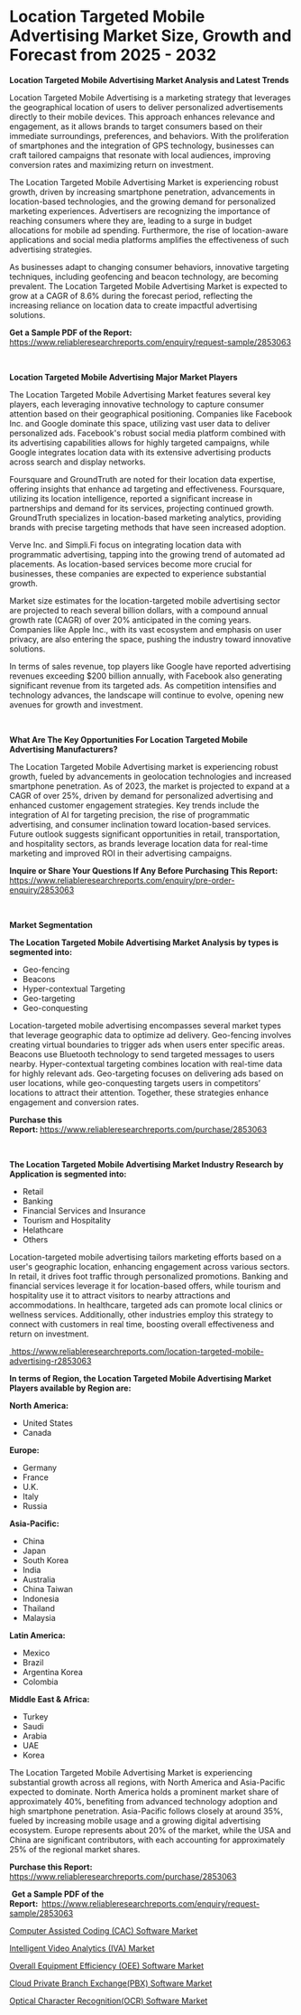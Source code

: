 <p><h1>Location Targeted Mobile Advertising Market Size, Growth and Forecast from 2025 - 2032</h1></p><p><strong>Location Targeted Mobile Advertising Market Analysis and Latest Trends</strong></p>
<p><p>Location Targeted Mobile Advertising is a marketing strategy that leverages the geographical location of users to deliver personalized advertisements directly to their mobile devices. This approach enhances relevance and engagement, as it allows brands to target consumers based on their immediate surroundings, preferences, and behaviors. With the proliferation of smartphones and the integration of GPS technology, businesses can craft tailored campaigns that resonate with local audiences, improving conversion rates and maximizing return on investment.</p><p>The Location Targeted Mobile Advertising Market is experiencing robust growth, driven by increasing smartphone penetration, advancements in location-based technologies, and the growing demand for personalized marketing experiences. Advertisers are recognizing the importance of reaching consumers where they are, leading to a surge in budget allocations for mobile ad spending. Furthermore, the rise of location-aware applications and social media platforms amplifies the effectiveness of such advertising strategies.</p><p>As businesses adapt to changing consumer behaviors, innovative targeting techniques, including geofencing and beacon technology, are becoming prevalent. The Location Targeted Mobile Advertising Market is expected to grow at a CAGR of 8.6% during the forecast period, reflecting the increasing reliance on location data to create impactful advertising solutions.</p></p>
<p><strong>Get a Sample PDF of the Report:&nbsp;</strong> <a href="https://www.reliableresearchreports.com/enquiry/request-sample/2853063?utm_campaign=33&utm_medium=2&utm_source=Github&utm_content=ia&utm_term=11032025&utm_id=location-targeted-mobile-advertising">https://www.reliableresearchreports.com/enquiry/request-sample/2853063</a></p>
<p>&nbsp;</p>
<p><strong>Location Targeted Mobile Advertising Major Market Players</strong></p>
<p><p>The Location Targeted Mobile Advertising Market features several key players, each leveraging innovative technology to capture consumer attention based on their geographical positioning. Companies like Facebook Inc. and Google dominate this space, utilizing vast user data to deliver personalized ads. Facebook's robust social media platform combined with its advertising capabilities allows for highly targeted campaigns, while Google integrates location data with its extensive advertising products across search and display networks.</p><p>Foursquare and GroundTruth are noted for their location data expertise, offering insights that enhance ad targeting and effectiveness. Foursquare, utilizing its location intelligence, reported a significant increase in partnerships and demand for its services, projecting continued growth. GroundTruth specializes in location-based marketing analytics, providing brands with precise targeting methods that have seen increased adoption.</p><p>Verve Inc. and Simpli.Fi focus on integrating location data with programmatic advertising, tapping into the growing trend of automated ad placements. As location-based services become more crucial for businesses, these companies are expected to experience substantial growth.</p><p>Market size estimates for the location-targeted mobile advertising sector are projected to reach several billion dollars, with a compound annual growth rate (CAGR) of over 20% anticipated in the coming years. Companies like Apple Inc., with its vast ecosystem and emphasis on user privacy, are also entering the space, pushing the industry toward innovative solutions.</p><p>In terms of sales revenue, top players like Google have reported advertising revenues exceeding $200 billion annually, with Facebook also generating significant revenue from its targeted ads. As competition intensifies and technology advances, the landscape will continue to evolve, opening new avenues for growth and investment.</p></p>
<p>&nbsp;</p>
<p><strong>What Are The Key Opportunities For Location Targeted Mobile Advertising Manufacturers?</strong></p>
<p><p>The Location Targeted Mobile Advertising market is experiencing robust growth, fueled by advancements in geolocation technologies and increased smartphone penetration. As of 2023, the market is projected to expand at a CAGR of over 25%, driven by demand for personalized advertising and enhanced customer engagement strategies. Key trends include the integration of AI for targeting precision, the rise of programmatic advertising, and consumer inclination toward location-based services. Future outlook suggests significant opportunities in retail, transportation, and hospitality sectors, as brands leverage location data for real-time marketing and improved ROI in their advertising campaigns.</p></p>
<p><strong>Inquire or Share Your Questions If Any Before Purchasing This Report:</strong> <a href="https://www.reliableresearchreports.com/enquiry/pre-order-enquiry/2853063?utm_campaign=33&utm_medium=2&utm_source=Github&utm_content=ia&utm_term=11032025&utm_id=location-targeted-mobile-advertising">https://www.reliableresearchreports.com/enquiry/pre-order-enquiry/2853063</a></p>
<p>&nbsp;</p>
<p><strong>Market Segmentation</strong></p>
<p><strong>The Location Targeted Mobile Advertising Market Analysis by types is segmented into:</strong></p>
<p><ul><li>Geo-fencing</li><li>Beacons</li><li>Hyper-contextual Targeting</li><li>Geo-targeting</li><li>Geo-conquesting</li></ul></p>
<p><p>Location-targeted mobile advertising encompasses several market types that leverage geographic data to optimize ad delivery. Geo-fencing involves creating virtual boundaries to trigger ads when users enter specific areas. Beacons use Bluetooth technology to send targeted messages to users nearby. Hyper-contextual targeting combines location with real-time data for highly relevant ads. Geo-targeting focuses on delivering ads based on user locations, while geo-conquesting targets users in competitors’ locations to attract their attention. Together, these strategies enhance engagement and conversion rates.</p></p>
<p><strong>Purchase this Report:&nbsp;</strong><a href="https://www.reliableresearchreports.com/purchase/2853063?utm_campaign=33&utm_medium=2&utm_source=Github&utm_content=ia&utm_term=11032025&utm_id=location-targeted-mobile-advertising">https://www.reliableresearchreports.com/purchase/2853063</a></p>
<p>&nbsp;</p>
<p><strong>The Location Targeted Mobile Advertising Market Industry Research by Application is segmented into:</strong></p>
<p><ul><li>Retail</li><li>Banking</li><li>Financial Services and Insurance</li><li>Tourism and Hospitality</li><li>Helathcare</li><li>Others</li></ul></p>
<p><p>Location-targeted mobile advertising tailors marketing efforts based on a user's geographic location, enhancing engagement across various sectors. In retail, it drives foot traffic through personalized promotions. Banking and financial services leverage it for location-based offers, while tourism and hospitality use it to attract visitors to nearby attractions and accommodations. In healthcare, targeted ads can promote local clinics or wellness services. Additionally, other industries employ this strategy to connect with customers in real time, boosting overall effectiveness and return on investment.</p></p>
<p><a href="https://www.reliableresearchreports.com/location-targeted-mobile-advertising-r2853063?utm_campaign=33&utm_medium=2&utm_source=Github&utm_content=ia&utm_term=11032025&utm_id=location-targeted-mobile-advertising">&nbsp;https://www.reliableresearchreports.com/location-targeted-mobile-advertising-r2853063</a></p>
<p><strong>In terms of Region, the Location Targeted Mobile Advertising Market Players available by Region are:</strong></p>
<p>
    <p> <strong> North America: </strong>
        <ul>
            <li>United States</li>
            <li>Canada</li>
        </ul>
        </p> 
    <p> <strong> Europe: </strong>
        <ul>
            <li>Germany</li>
            <li>France</li>
            <li>U.K.</li>
            <li>Italy</li>
            <li>Russia</li>
        </ul>
        </p> 
    <p> <strong> Asia-Pacific: </strong>
        <ul>
            <li>China</li>
            <li>Japan</li>
            <li>South Korea</li>
            <li>India</li>
            <li>Australia</li>
            <li>China Taiwan</li>
            <li>Indonesia</li>
            <li>Thailand</li>
            <li>Malaysia</li>
        </ul>
        </p> 
    <p> <strong> Latin America: </strong>
        <ul>
            <li>Mexico</li>
            <li>Brazil</li>
            <li>Argentina Korea</li>
            <li>Colombia</li>
        </ul>
        </p> 
    <p> <strong> Middle East & Africa: </strong>
        <ul>
            <li>Turkey</li>
            <li>Saudi</li>
            <li>Arabia</li>
            <li>UAE</li>
            <li>Korea</li>
        </ul>
    </p>
    </p>
<p><p>The Location Targeted Mobile Advertising Market is experiencing substantial growth across all regions, with North America and Asia-Pacific expected to dominate. North America holds a prominent market share of approximately 40%, benefiting from advanced technology adoption and high smartphone penetration. Asia-Pacific follows closely at around 35%, fueled by increasing mobile usage and a growing digital advertising ecosystem. Europe represents about 20% of the market, while the USA and China are significant contributors, with each accounting for approximately 25% of the regional market shares.</p></p>
<p><strong>Purchase this Report: </strong><a href="https://www.reliableresearchreports.com/purchase/2853063?utm_campaign=33&utm_medium=2&utm_source=Github&utm_content=ia&utm_term=11032025&utm_id=location-targeted-mobile-advertising">https://www.reliableresearchreports.com/purchase/2853063</a></p>
<p>&nbsp;<strong>Get a Sample PDF of the Report:&nbsp;&nbsp;</strong><a href="https://www.reliableresearchreports.com/enquiry/request-sample/2853063?utm_campaign=33&utm_medium=2&utm_source=Github&utm_content=ia&utm_term=11032025&utm_id=location-targeted-mobile-advertising">https://www.reliableresearchreports.com/enquiry/request-sample/2853063</a></p>
<p><strong></strong></p>
<p><p><a href="https://github.com/laveeasaadrh/Market-Research-Report-List-1/blob/main/computer-assisted-coding-cac-software-market.md?utm_campaign=33&utm_medium=2&utm_source=Github&utm_content=ia&utm_term=11032025&utm_id=location-targeted-mobile-advertising">Computer Assisted Coding (CAC) Software Market</a></p><p><a href="https://github.com/swaftaenglem/Market-Research-Report-List-1/blob/main/intelligent-video-analytics-iva-market.md?utm_campaign=33&utm_medium=2&utm_source=Github&utm_content=ia&utm_term=11032025&utm_id=location-targeted-mobile-advertising">Intelligent Video Analytics (IVA) Market</a></p><p><a href="https://github.com/bichukapac/Market-Research-Report-List-1/blob/main/overall-equipment-efficiency-oee-software-market.md?utm_campaign=33&utm_medium=2&utm_source=Github&utm_content=ia&utm_term=11032025&utm_id=location-targeted-mobile-advertising">Overall Equipment Efficiency (OEE) Software Market</a></p><p><a href="https://github.com/leoustolja/Market-Research-Report-List-1/blob/main/cloud-private-branch-exchangepbx-software-market.md?utm_campaign=33&utm_medium=2&utm_source=Github&utm_content=ia&utm_term=11032025&utm_id=location-targeted-mobile-advertising">Cloud Private Branch Exchange(PBX) Software Market</a></p><p><a href="https://github.com/ayondaylos/Market-Research-Report-List-1/blob/main/optical-character-recognitionocr-software-market.md?utm_campaign=33&utm_medium=2&utm_source=Github&utm_content=ia&utm_term=11032025&utm_id=location-targeted-mobile-advertising">Optical Character Recognition(OCR) Software Market</a></p></p>